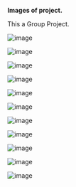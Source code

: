 
**Images of project.**

This a Group Project.



![image](https://user-images.githubusercontent.com/77974484/161418508-820faf68-9cea-4570-9fe5-6fe50085a908.png)





![image](https://user-images.githubusercontent.com/77974484/161418568-fb6db3cb-47c9-4911-b486-0648ef79ceb3.png)

![image](https://user-images.githubusercontent.com/77974484/161418579-9ec6c7b1-8474-4c21-8927-04800e9c0804.png)





![image](https://user-images.githubusercontent.com/77974484/161418616-0103de9b-804e-403e-b59b-16bd4f012dc8.png)

![image](https://user-images.githubusercontent.com/77974484/161418629-2f55ef0c-c323-4bd0-86ec-2d04092e4af0.png)




![image](https://user-images.githubusercontent.com/77974484/161418666-9f75ebdd-a6e4-470e-8190-8699b6dd64b4.png)

![image](https://user-images.githubusercontent.com/77974484/161418677-6aa9fb78-083b-4986-b774-5b74b44b157f.png)



![image](https://user-images.githubusercontent.com/77974484/161418767-c17d11ce-3a7d-4f2d-9abe-b2ac1ab0e1bd.png)





![image](https://user-images.githubusercontent.com/77974484/161418840-a913c3ff-e219-4ec0-9467-4320cd787eb0.png)




![image](https://user-images.githubusercontent.com/77974484/161418887-c30e9832-e415-4de7-bc24-f5e83f4605a0.png)


![image](https://user-images.githubusercontent.com/77974484/161433073-291a3727-c191-42ad-be92-dd453264de10.png)
















